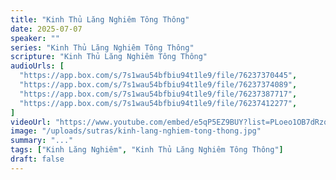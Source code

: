 ```yaml
---
title: "Kinh Thủ Lăng Nghiêm Tông Thông"
date: 2025-07-07
speaker: ""
series: "Kinh Thủ Lăng Nghiêm Tông Thông"
scripture: "Kinh Thủ Lăng Nghiêm Tông Thông"
audioUrls: [
  "https://app.box.com/s/7s1wau54bfbiu94t1le9/file/76237370445",
  "https://app.box.com/s/7s1wau54bfbiu94t1le9/file/76237374089",
  "https://app.box.com/s/7s1wau54bfbiu94t1le9/file/76237387717",
  "https://app.box.com/s/7s1wau54bfbiu94t1le9/file/76237412277",
]
videoUrl: "https://www.youtube.com/embed/e5qP5EZ9BUY?list=PLoeo1OB7dRzqZ1C1-pPW9js8iB5CpxGmE"
image: "/uploads/sutras/kinh-lang-nghiem-tong-thong.jpg"
summary: "..."
tags: ["Kinh Lăng Nghiêm", "Kinh Thủ Lăng Nghiêm Tông Thông"]
draft: false
---
```

